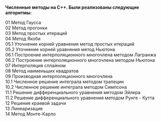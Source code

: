 

**Численные методы на С++. Были реализованы следующие алгоритмы:**

01 Метод Гаусса  
02 Метод прогонки  
03 Метод простых итераций  
04 Метод Якоби  
05.1 Уточнение корней уравнения метод простых итераций  
05.2 Уточнение корней уравнения метод Ньютона  
06.1 Построение интерполяционного многочлена методом Лагранжа  
06.2 Построение интерполяционного многочлена методом Ньютона  
07 Интерполяция сплайном  
08 Метод наименьших квадратов  
09 Производная интерполяционного многочлена  
10.1 Численное решение интеграла методом трапеции  
10.2 Численное решение интеграла методом Симпсона    
11.1 Решение дифференциального уравнения методом Эйлера  
11.2 Решение дифференциального уравнения методом Рунге - Кутта  
12 Решение краевой задачи  
13 Линеаризация  
14 Метод Монте-Карло    












